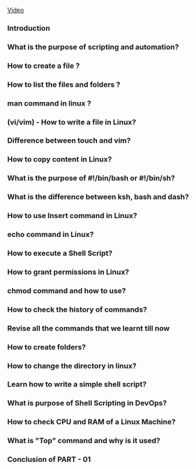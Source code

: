 [Video]()
### Introduction 
### What is the purpose of scripting and automation?
### How to create a file ?
### How to list the files and folders ?
### man command in linux ?
### (vi/vim) - How to write a file in Linux?
### Difference between touch and vim? 
### How to copy content in Linux?
### What is the purpose of #!/bin/bash or #!/bin/sh?
### What is the difference between ksh, bash and dash?
### How to use Insert command in Linux?
### echo command in Linux?
### How to execute a Shell Script?
### How to grant permissions in Linux?
### chmod command and how to use?
### How to check the history of commands?
### Revise all the commands that we learnt till now
### How to create folders?
### How to change the directory in linux?
### Learn how to write a simple shell script?
### What is purpose of Shell Scripting in DevOps?
### How to check CPU and RAM of a Linux Machine?
### What is "Top" command and why is it used?
### Conclusion of PART - 01